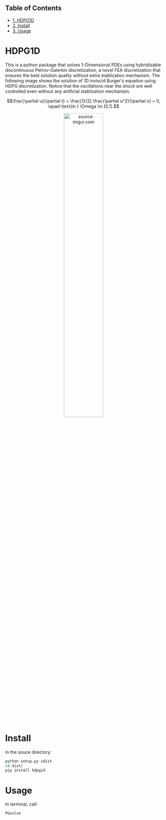 <div id="table-of-contents">
<h2>Table of Contents</h2>
<div id="text-table-of-contents">
<ul>
<li><a href="#sec-1">1. HDPG1D</a></li>
<li><a href="#sec-2">2. Install</a></li>
<li><a href="#sec-3">3. Usage</a></li>
</ul>
</div>
</div>

# HDPG1D<a id="sec-1" name="sec-1"></a>

This is a python package that solves 1-Dimensional PDEs using hybridizable discontinuous Petrov-Galerkin discretization, a novel FEA discretization that ensures the best solution quality without extra stablization mechanism. The following image shows the solution of 1D inviscid Burger's equation using HDPG discretization. Notice that the oscillations near the shock are well controlled even without any artificial stablization mechanism.

```math
\frac{\partial u}{\partial t} + \frac{1}{2} \frac{\partial u^2}{\partial x} = 0, \quad \text{in } \Omega \in [0,1].
```

<p align="center">
<a href="http://imgur.com/HrWIi4s"><img align="centre" img src="http://i.imgur.com/HrWIi4s.png" width="50%" height="50%" title="source: imgur.com" /></a>
</p>

# Install<a id="sec-2" name="sec-2"></a>
In the souce directory: 
```bash
python setup.py sdist
cd dist/
pip install hdpg1d
```

# Usage<a id="sec-3" name="sec-3"></a>
In terminal, call:
```bash
PGsolve
```
